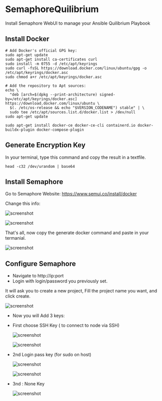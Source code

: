 # SemaphoreQuilibrium
Install Semaphore WebUI to manage your Ansible Quilibrium Playbook

## Install Docker

```
# Add Docker's official GPG key:
sudo apt-get update
sudo apt-get install ca-certificates curl
sudo install -m 0755 -d /etc/apt/keyrings
sudo curl -fsSL https://download.docker.com/linux/ubuntu/gpg -o /etc/apt/keyrings/docker.asc
sudo chmod a+r /etc/apt/keyrings/docker.asc

# Add the repository to Apt sources:
echo \
  "deb [arch=$(dpkg --print-architecture) signed-by=/etc/apt/keyrings/docker.asc] https://download.docker.com/linux/ubuntu \
  $(. /etc/os-release && echo "$VERSION_CODENAME") stable" | \
  sudo tee /etc/apt/sources.list.d/docker.list > /dev/null
sudo apt-get update

sudo apt-get install docker-ce docker-ce-cli containerd.io docker-buildx-plugin docker-compose-plugin
```

## Generate Encryption Key

In your terminal, type this command and copy the result in a textfile.
```
head -c32 /dev/urandom | base64
```


## Install Semaphore

Go to Semaphore Website: https://www.semui.co/install/docker

Change this info:

![screenshot](doc/settings1.PNG)

![screenshot](doc/settings2.PNG)

That's all, now copy the generate docker command and paste in your termanial.

![screenshot](doc/settings3.PNG)


## Configure Semaphore

* Navigate to http://ip:port
* Login with login/password you previously set.

It will ask you to create a new project, Fill the project name you want, and click create.

  ![screenshot](doc/configuration1.PNG)


* Now you will Add 3 keys:

* First choose SSH Key ( to connect to node via SSH)

    ![screenshot](doc/configuration2.PNG)
  
    ![screenshot](doc/configuration3.PNG)

* 2nd Login pass key (for sudo on host)

    ![screenshot](doc/configuration4.PNG)

    ![screenshot](doc/configuration5.PNG)

* 3nd : None Key
  
    ![screenshot](doc/configuration6.PNG)
  
